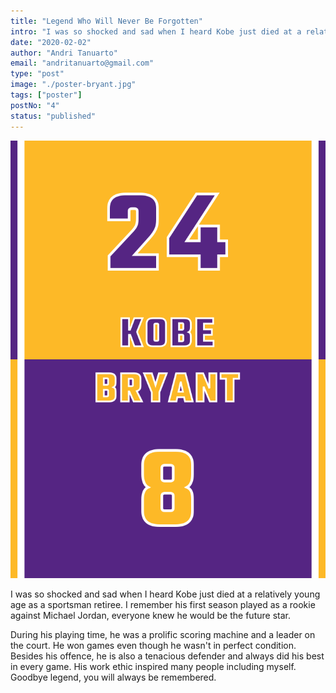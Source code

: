 ```yaml
---
title: "Legend Who Will Never Be Forgotten"
intro: "I was so shocked and sad when I heard Kobe just died at a relatively young age as a sportsman retiree. I remember his first season played as a rookie against Michael Jordan, everyone knew he would be the future star."
date: "2020-02-02"
author: "Andri Tanuarto"
email: "andritanuarto@gmail.com"
type: "post"
image: "./poster-bryant.jpg"
tags: ["poster"]
postNo: "4"
status: "published"
---
```


<img class="poster" src="../../../img/journals/004/kobe-bryant.svg" />

I was so shocked and sad when I heard Kobe just died at a relatively young age as a sportsman retiree. I remember his first season played as a rookie against Michael Jordan, everyone knew he would be the future star.

During his playing time, he was a prolific scoring machine and a leader on the court. He won games even though he wasn't in perfect condition. Besides his offence, he is also a tenacious defender and always did his best in every game. His work ethic inspired many people including myself. Goodbye legend, you will always be remembered.